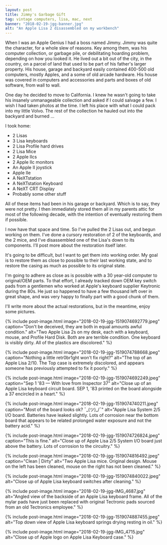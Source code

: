 ```yaml
---
layout: post
title: Jimmy's Garbage Gift
tag: vintage computers, lisa, mac, next
banner: "2018-02-19-jgg-banner.jpg"
alt: "An Apple Lisa 2 disassembled on my workbench"
---
```


When I was an Apple Genius I had a boss named Jimmy. Jimmy was quite the character, for a whole slew of reasons. Key among them, was his computer collection, or garbage pile, or debilitating hoarding problem, depending on how you looked it. He lived out a bit out of the city, in the country, on a parcel of land that used to be part of his father's larger property. His house, garage and backyard easily contained 400-500 old computers, mostly Apples, and a some of old arcade hardware. His house was covered in computers and accessories and parts and boxes of old software, from wall to wall.
<!--more-->

One day he decided to move to California. I knew he wasn't going to take his insanely unmanageable collection and asked if I could salvage a few. I wish I had taken photos at the time. I left his place with what I could pack into my little Volvo. The rest of the collection he hauled out into the backyard and burned ...

I took home:

- 2 Lisas
- 3 Lisa keyboards
- 2 Lisa Profile hard drives
- 2 Lisa Mice
- 2 Apple IIcs
- 2 Apple IIc monitors
- An Apple II joystick
- Apple IIe
- A NeXTstation
- A NeXTstation Keyboard
- A NeXT CRT Display
- Probably some other stuff

All of these items had been in his garage or backyard. Which is to say, they were not pretty. I then immediately stored them all in my parents attic for most of the following decade, with the intention of eventually restoring them if possible.

I now have that space and time. So I've pulled the 2 Lisas out, and begun working on them. I've done a cursory restoration of 2 of the keyboards, and the 2 mice, and I've disassembled one of the Lisa's down to its components. I'll post more about the restoration itself later.

It's going to be difficult, but I want to get them into working order. My goal is to restore them as close to possible to their last working state, and to restore the casing as much as possible to its original state.

I'm going to adhere as close as is possible with a 30 year-old computer to original/OEM parts. To that effort, I already tracked down OEM key switch pads from a gentlemen who worked at Apple's keyboard supplier Keytronic during the 80s. He just so happened to have a few thousand left over in great shape, and was very happy to finally part with a good chunk of them.

I'll write more about the actual restorations, but in the meantime, enjoy some pictures.

{% include 
	post-image.html
	image="2018-02-19-jgg-1519074692779.jpeg"
	caption="Don't be deceived, they are both in equal amounts awful condition."
	alt="Two Apple Lisa 2s on my desk, each with a keyboard, mouse, and Profile Hard Disk. Both are are terrible condition. One keyboard is visibly dirty. All of the plastics are discolored."
%}

{% include
	post-image.html
	image="2018-02-19-jgg-1519074788668.jpeg"
	caption="Nothing a little retr0br1ght won't fix right?"
	alt="The top of an Apple Lisa 2/10. The Top case is extremely discolored, and appears someone has previously attempted to fix it poorly."
%}

{% include
	post-image.html
	image="2018-02-19-jgg-1519074692249.jpeg"
	caption="Sep 1 '83 — With love from Inspector 37"
	alt="Close up of an Apple Lisa keyboard circuit board. SEP 1, &apos;83 printed on the board alongside a 37 encircled in a heart."
%}

{% include
	post-image.html
	image="2018-02-19-jgg-1519074740211.jpeg"
	caption="Most of the board looks ok? ¯\_(ツ)_/¯"
	alt="Apple Lisa System 2/5 I/O board. Batteries have leaked slightly. Lots of corrosion near the bottom board that appears to be related prolonged water exposure and not the battery acid."
%}

{% include
	post-image.html
	image="2018-02-19-jgg-1519074726824.jpeg"
	caption="This is fine."
	alt="Close up of Apple Lisa 2/5 System I/O board just above the battery. Lots of corrosion to the circuitry."
%}

{% include
	post-image.html
	image="2018-02-19-jgg-1519074816492.jpeg"
	caption="Clean | Dirty"
	alt="Two Apple Lisa mice. Original design. Mouse on the left has been cleaned, mouse on the right has not been cleaned."
%}

{% include
	post-image.html
	image="2018-02-19-jgg-1519074840022.jpeg"
	alt="Close up of Apple Lisa keyboard switches after cleaning."
%}

{% include
	post-image.html
	image="2018-02-19-jgg-IMG_4687.jpg"
	alt="Angled view of the backside of an Apple Lisa keyboard frame. All of the mylar pads have just been replaced with original Tectronic pads sourced from an old Tectronics employee."
%}

{% include
	post-image.html
	image="2018-02-19-jgg-1519074887455.jpeg"
	alt="Top down view of Apple Lisa keyboard springs drying resting in oil."
%}

{% include
	post-image.html
	image="2018-02-19-jgg-IMG_4715.jpg"
	alt="Close up of Apple logo on Apple Lisa Keyboard case."
%}


